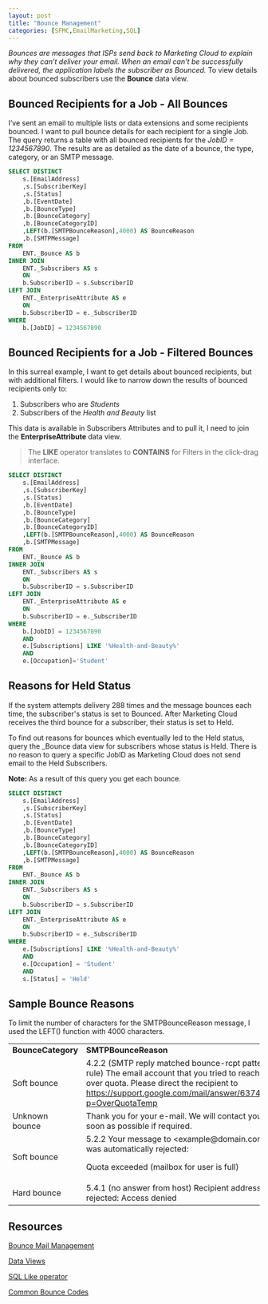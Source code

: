 ```yaml
---
layout: post
title: "Bounce Management"
categories: [SFMC,EmailMarketing,SQL]
---
```


_Bounces are messages that ISPs send back to Marketing Cloud to explain why they can’t deliver your email. When an email can’t be successfully delivered, the application labels the subscriber as Bounced._ To view details about bounced subscribers use the **Bounce** data view. 


## Bounced Recipients for a Job - All Bounces

I’ve sent an email to multiple lists or data extensions and some recipients bounced. I want to pull bounce details for each recipient for a single Job. The query returns a table with all bounced recipients for the _JobID = 1234567890_. The results are as detailed as the date of a bounce, the type, category, or an SMTP message.


```sql
SELECT DISTINCT
    s.[EmailAddress]
    ,s.[SubscriberKey]
    ,s.[Status]
    ,b.[EventDate]
    ,b.[BounceType]
    ,b.[BounceCategory]
    ,b.[BounceCategoryID]
    ,LEFT(b.[SMTPBounceReason],4000) AS BounceReason
    ,b.[SMTPMessage]
FROM
    ENT._Bounce AS b 
INNER JOIN
    ENT._Subscribers AS s
    ON
    b.SubscriberID = s.SubscriberID 
LEFT JOIN 
    ENT._EnterpriseAttribute AS e 
    ON
    b.SubscriberID = e._SubscriberID 
WHERE
    b.[JobID] = 1234567890
```

## Bounced Recipients for a Job - Filtered Bounces

In this surreal example, I want to get details about bounced recipients, but with additional filters. I would like to narrow down the results of bounced recipients only to:


1. Subscribers who are _Students_
2. Subscribers of the _Health and Beauty_ list

This data is available in Subscribers Attributes and to pull it, I need to join the **EnterpriseAttribute** data view.

>   The **LIKE** operator translates to **CONTAINS** for Filters in the click-drag interface. 


```sql
SELECT DISTINCT
    s.[EmailAddress]
    ,s.[SubscriberKey]
    ,s.[Status]
    ,b.[EventDate]
    ,b.[BounceType]
    ,b.[BounceCategory]
    ,b.[BounceCategoryID]
    ,LEFT(b.[SMTPBounceReason],4000) AS BounceReason
    ,b.[SMTPMessage]
FROM
    ENT._Bounce AS b
INNER JOIN
    ENT._Subscribers AS s
    ON
    b.SubscriberID = s.SubscriberID
LEFT JOIN
    ENT._EnterpriseAttribute AS e
    ON
    b.SubscriberID = e._SubscriberID 
WHERE
    b.[JobID] = 1234567890 
    AND
    e.[Subscriptions] LIKE '%Health-and-Beauty%'
    AND
    e.[Occupation]='Student'
```


## Reasons for Held Status

If the system attempts delivery 288 times and the message bounces each time, the subscriber's status is set to Bounced. After Marketing Cloud receives the third bounce for a subscriber, their status is set to Held.

To find out reasons for bounces which eventually led to the Held status, query the _Bounce data view for subscribers whose status is Held. There is no reason to query a specific JobID as Marketing Cloud does not send email to the Held Subscribers.

**Note:** As a result of this query you get each bounce.


```sql
SELECT DISTINCT
    s.[EmailAddress]
    ,s.[SubscriberKey]
    ,s.[Status]
    ,b.[EventDate]
    ,b.[BounceType]
    ,b.[BounceCategory]
    ,b.[BounceCategoryID]
    ,LEFT(b.[SMTPBounceReason],4000) AS BounceReason
    ,b.[SMTPMessage]
FROM
    ENT._Bounce AS b
INNER JOIN
    ENT._Subscribers AS s 
    ON
    b.SubscriberID = s.SubscriberID
LEFT JOIN
    ENT._EnterpriseAttribute AS e
    ON
    b.SubscriberID = e._SubscriberID
WHERE
    e.[Subscriptions] LIKE '%Health-and-Beauty%'
    AND
    e.[Occupation] = 'Student'
    AND
    s.[Status] = 'Held'
```



## Sample Bounce Reasons

To limit the number of characters for the SMTPBounceReason message, I used the LEFT() function with 4000 characters.


<table>
  <tr>
   <td><strong>BounceCategory</strong>
   </td>
   <td><strong>SMTPBounceReason</strong>
   </td>
  </tr>
  <tr>
   <td>Soft bounce
   </td>
   <td>4.2.2 (SMTP reply matched bounce-rcpt pattern rule) The email account that you tried to reach is over quota. Please direct the recipient to <a href="https://support.google.com/mail/answer/6374270?p=OverQuotaTemp">https://support.google.com/mail/answer/6374270?p=OverQuotaTemp</a>
   </td>
  </tr>
  <tr>
   <td>Unknown bounce
   </td>
   <td>Thank you for your e-mail. We will contact you as soon as possible if required.
   </td>
  </tr>
  <tr>
   <td>Soft bounce
   </td>
   <td>5.2.2  Your message to &lt;example@domain.com> was automatically rejected:
<p>
Quota exceeded (mailbox for user is full)
   </td>
  </tr>
  <tr>
   <td>Hard bounce
   </td>
   <td>5.4.1 (no answer from host) Recipient address rejected: Access denied 
   </td>
  </tr>
</table>



## Resources

[Bounce Mail Management](https://sforce.co/2xRvK4W)

[Data Views](https://sforce.co/2QC1QIt)

[SQL Like operator](https://www.w3schools.com/sql/sql_like.asp)

[Common Bounce Codes](https://sforce.co/2J28dki)

